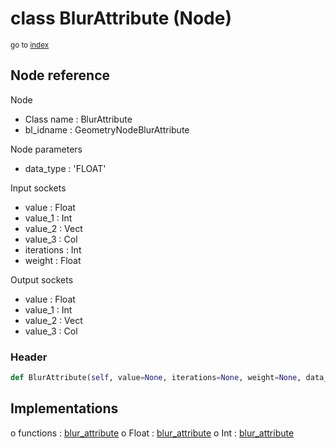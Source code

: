 # class BlurAttribute (Node)

<sub>go to [index](/docs/index.md)</sub>

## Node reference

Node
 - Class name : BlurAttribute
 - bl_idname : GeometryNodeBlurAttribute

Node parameters
 - data_type : 'FLOAT'

Input sockets
 - value : Float
 - value_1 : Int
 - value_2 : Vect
 - value_3 : Col
 - iterations : Int
 - weight : Float

Output sockets
 - value : Float
 - value_1 : Int
 - value_2 : Vect
 - value_3 : Col

### Header

``` python
def BlurAttribute(self, value=None, iterations=None, weight=None, data_type='FLOAT', node_label=None, node_color=None):
```

## Implementations

o functions : [blur_attribute](/docs/GeoNodes_classes/blur_attribute.md)
o Float : [blur_attribute](/docs/GeoNodes_classes/Float.md#blur_attribute) 
o Int : [blur_attribute](/docs/GeoNodes_classes/Int.md#blur_attribute) 

